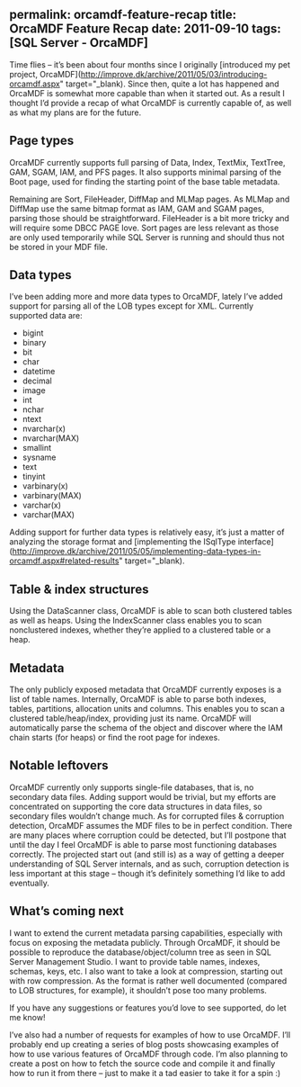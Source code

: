 permalink: orcamdf-feature-recap
title: OrcaMDF Feature Recap
date: 2011-09-10
tags: [SQL Server - OrcaMDF]
---
Time flies – it’s been about four months since I originally [introduced my pet project, OrcaMDF](http://improve.dk/archive/2011/05/03/introducing-orcamdf.aspx" target="_blank). Since then, quite a lot has happened and OrcaMDF is somewhat more capable than when it started out. As a result I thought I’d provide a recap of what OrcaMDF is currently capable of, as well as what my plans are for the future.

## Page types

OrcaMDF currently supports full parsing of Data, Index, TextMix, TextTree, GAM, SGAM, IAM, and PFS pages. It also supports minimal parsing of the Boot page, used for finding the starting point of the base table metadata.

Remaining are Sort, FileHeader, DiffMap and MLMap pages. As MLMap and DiffMap use the same bitmap format as IAM, GAM and SGAM pages, parsing those should be straightforward. FileHeader is a bit more tricky and will require some DBCC PAGE love. Sort pages are less relevant as those are only used temporarily while SQL Server is running and should thus not be stored in your MDF file.

## Data types

I’ve been adding more and more data types to OrcaMDF, lately I’ve added support for parsing all of the LOB types except for XML. Currently supported data are:

<ul>
	<li>bigint</li>
	<li>binary</li>
	<li>bit</li>
	<li>char</li>
	<li>datetime</li>
	<li>decimal</li>
	<li>image</li>
	<li>int</li>
	<li>nchar</li>
	<li>ntext</li>
	<li>nvarchar(x)</li>
	<li>nvarchar(MAX)</li>
	<li>smallint</li>
	<li>sysname</li>
	<li>text</li>
	<li>tinyint</li>
	<li>varbinary(x)</li>
	<li>varbinary(MAX)</li>
	<li>varchar(x)</li>
	<li>varchar(MAX)</li>
</ul>

Adding support for further data types is relatively easy, it’s just a matter of analyzing the storage format and [implementing the ISqlType interface](http://improve.dk/archive/2011/05/05/implementing-data-types-in-orcamdf.aspx#related-results" target="_blank).

## Table &amp; index structures

Using the DataScanner class, OrcaMDF is able to scan both clustered tables as well as heaps. Using the IndexScanner class enables you to scan nonclustered indexes, whether they’re applied to a clustered table or a heap.

## Metadata

The only publicly exposed metadata that OrcaMDF currently exposes is a list of table names. Internally, OrcaMDF is able to parse both indexes, tables, partitions, allocation units and columns. This enables you to scan a clustered table/heap/index, providing just its name. OrcaMDF will automatically parse the schema of the object and discover where the IAM chain starts (for heaps) or find the root page for indexes.

## Notable leftovers

OrcaMDF currently only supports single-file databases, that is, no secondary data files. Adding support would be trivial, but my efforts are concentrated on supporting the core data structures in data files, so secondary files wouldn’t change much. As for corrupted files &amp; corruption detection, OrcaMDF assumes the MDF files to be in perfect condition. There are many places where corruption could be detected, but I’ll postpone that until the day I feel OrcaMDF is able to parse most functioning databases correctly. The projected start out (and still is) as a way of getting a deeper understanding of SQL Server internals, and as such, corruption detection is less important at this stage – though it’s definitely something I’d like to add eventually.

## What’s coming next

I want to extend the current metadata parsing capabilities, especially with focus on exposing the metadata publicly. Through OrcaMDF, it should be possible to reproduce the database/object/column tree as seen in SQL Server Management Studio. I want to provide table names, indexes, schemas, keys, etc. I also want to take a look at compression, starting out with row compression. As the format is rather well documented (compared to LOB structures, for example), it shouldn’t pose too many problems.

If you have any suggestions or features you’d love to see supported, do let me know!

I’ve also had a number of requests for examples of how to use OrcaMDF. I’ll probably end up creating a series of blog posts showcasing examples of how to use various features of OrcaMDF through code. I’m also planning to create a post on how to fetch the source code and compile it and finally how to run it from there – just to make it a tad easier to take it for a spin :)
